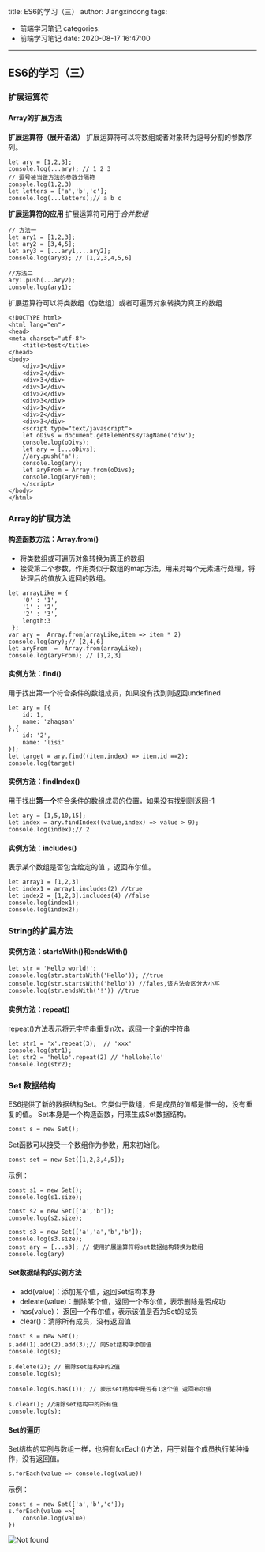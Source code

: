 title: ES6的学习（三）
author: Jiangxindong
tags:
  - 前端学习笔记
categories:
  - 前端学习笔记
date: 2020-08-17 16:47:00
---
## ES6的学习（三）
### 扩展运算符
#### Array的扩展方法
**扩展运算符（展开语法）**
扩展运算符可以将数组或者对象转为逗号分割的参数序列。
```
let ary = [1,2,3];
console.log(...ary); // 1 2 3
// 逗号被当做方法的参数分隔符
console.log(1,2,3)
let letters = ['a','b','c'];
console.log(...letters);// a b c
```
**扩展运算符的应用**
扩展运算符可用于*合并数组*
```
// 方法一
let ary1 = [1,2,3];
let ary2 = [3,4,5];
let ary3 = [...ary1,...ary2];
console.log(ary3); // [1,2,3,4,5,6]

//方法二 
ary1.push(...ary2);
console.log(ary1);
```

扩展运算符可以将类数组（伪数组）或者可遍历对象转换为真正的数组

```
<!DOCTYPE html>
<html lang="en">
<head>
<meta charset="utf-8">
	<title>test</title>
</head>
<body>
	<div>1</div>
	<div>2</div>
	<div>3</div>
	<div>1</div>
	<div>2</div>
	<div>3</div>
	<div>1</div>
	<div>2</div>
	<div>3</div>
	<script type="text/javascript">
	let oDivs = document.getElementsByTagName('div');
	console.log(oDivs);
	let ary = [...oDivs];
	//ary.push('a');
	console.log(ary);
	let aryFrom = Array.from(oDivs);
	console.log(aryFrom);
	</script>
</body>
</html>
```

### Array的扩展方法
#### 构造函数方法：Array.from()
* 将类数组或可遍历对象转换为真正的数组
* 接受第二个参数，作用类似于数组的map方法，用来对每个元素进行处理，将处理后的值放入返回的数组。

```
let arrayLike = {
    '0' : '1',
    '1' : '2',
    '2' : '3',
    length:3
 };
var ary =  Array.from(arrayLike,item => item * 2)
console.log(ary);// [2,4,6]
let aryFrom  =  Array.from(arrayLike); 
console.log(aryFrom); // [1,2,3]
```

#### 实例方法：find()
用于找出第一个符合条件的数组成员，如果没有找到则返回undefined

```
let ary = [{
    id: 1,
    name: 'zhagsan'
},{
    id: '2',
    name: 'lisi'
}];
let target = ary.find((item,index) => item.id ==2);
console.log(target)
```
#### 实例方法：findIndex()
 用于找出**第一个**符合条件的数组成员的位置，如果没有找到则返回-1
 
 ```
 let ary = [1,5,10,15];
 let index = ary.findIndex((value,index) => value > 9);
 console.log(index);// 2
```

####  实例方法：includes()
表示某个数组是否包含给定的值 ，返回布尔值。

```
let array1 = [1,2,3]
let index1 = array1.includes(2) //true
let index2 = [1,2,3].includes(4) //false
console.log(index1);
console.log(index2);
```
### String的扩展方法
#### 实例方法：startsWith()和endsWith()

```
let str = 'Hello world!';
console.log(str.startsWith('Hello')); //true
console.log(str.startsWith('hello')) //fales,该方法会区分大小写
console.log(str.endsWith('!')) //true
```

#### 实例方法：repeat()
repeat()方法表示将元字符串重复n次，返回一个新的字符串

```
let str1 = 'x'.repeat(3);  // 'xxx'
console.log(str1);
let str2 = 'hello'.repeat(2) // 'hellohello'
console.log(str2);
```

### Set 数据结构
ES6提供了新的数据结构Set。它类似于数组，但是成员的值都是惟一的，没有重复的值。
Set本身是一个构造函数，用来生成Set数据结构。

```
const s = new Set();
```

Set函数可以接受一个数组作为参数，用来初始化。

```
const set = new Set([1,2,3,4,5]);
```
示例：
```
const s1 = new Set();
console.log(s1.size);

const s2 = new Set(['a','b']);
console.log(s2.size);

const s3 = new Set(['a','a','b','b']);
console.log(s3.size);
const ary = [...s3]; // 使用扩展运算符将set数据结构转换为数组
console.log(ary)
```
#### Set数据结构的实例方法
* add(value)：添加某个值，返回Set结构本身
* deleate(value)：删除某个值，返回一个布尔值，表示删除是否成功
* has(value)： 返回一个布尔值，表示该值是否为Set的成员
* clear()：清除所有成员，没有返回值

```
const s = new Set();
s.add(1).add(2).add(3);// 向Set结构中添加值
console.log(s);

s.delete(2); // 删除set结构中的2值
console.log(s);

console.log(s.has(1)); // 表示set结构中是否有1这个值 返回布尔值

s.clear(); //清除set结构中的所有值
console.log(s);
```

#### Set的遍历
Set结构的实例与数组一样，也拥有forEach()方法，用于对每个成员执行某种操作，没有返回值。
```
s.forEach(value => console.log(value))
```

示例：
```
const s = new Set(['a','b','c']);
s.forEach(value =>{
    console.log(value)
})
```

![Not found](/post-img/post-img7.png)
